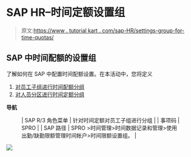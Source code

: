 # SAP HR–时间定额设置组

> 原文:[https://www . tutorial kart . com/sap-HR/settings-group-for-time-quotas/](https://www.tutorialkart.com/sap-hr/settings-group-for-time-quotas/)

## SAP 中时间配额的设置组

了解如何在 SAP 中配置时间配额设置。在本活动中，您将定义

1.  [对员工子组进行时间配额分组](#group-employee-subgroups-for-time-quotas)
2.  [对人员分区进行时间定额分组](#Group-Personnel-Subareas-for-Time-Quotas)

**导航**

<figure class="wp-block-table">

| SAP R/3 角色菜单 | 针对时间定额对员工子组进行分组 |
| 事项码 | SPRO |
| SAP 路径 | SPRO >时间管理>时间数据记录和管理>使用出勤/缺勤限额管理时间帐户>时间限额设置组。 |

</figure>

[![](../Images/925da31b32d6bc3827932f6c8afb11bb.png)](https://www.tutorialkart.com/)